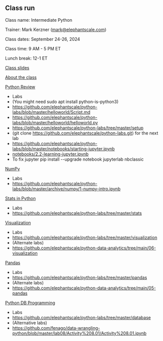 Class run
----------

Class name: Intermediate Python

Trainer: Mark Kerzner (mark@elephantscale.com)

Class dates: September 24-26, 2024

Class time: 9 AM - 5 PM ET

Lunch break: 12-1 ET

[Class slides](https://github.com/elephantscale/python-labs/tree/master/slides)

[About the class](https://github.com/elephantscale/python-labs/blob/master/slides/01__About-Intermediate-Python-Class.pptx)

[Python Review](https://github.com/elephantscale/python-labs/blob/master/slides/03__PYTHON-Intro.pptx)

* Labs
* (You might need sudo apt install python-is-python3)
* https://github.com/elephantscale/python-labs/blob/master/helloworld/Script.md
* https://github.com/elephantscale/python-labs/blob/master/helloworld/helloworld.py
* https://github.com/elephantscale/python-labs/tree/master/setup
* (git clone https://github.com/elephantscale/python-labs.git) for the next lab
* https://github.com/elephantscale/python-labs/blob/master/notebooks/starting-jupyter.ipynb
* [notebooks/2.2-learning-jupyter.ipynb](https://github.com/elephantscale/python-labs/blob/master/notebooks/2.2-learning-jupyter.ipynb)
* To fix jupyter pip install --upgrade notebook jupyterlab nbclassic

[NumPy](https://github.com/elephantscale/python-labs/blob/master/slides/12__PYTHON-NumPy.pptx)
* Labs
* https://github.com/elephantscale/python-labs/blob/master/archive/numpy/1-numpy-intro.ipynb

[Stats in Python](https://github.com/fenago/Statistics-for-Data-Science-using-Python)
* Labs
* https://github.com/elephantscale/python-labs/tree/master/stats

[Visualization](https://github.com/elephantscale/python-labs/blob/master/slides/14__PYTHON-Visualization.pptx)
* Labs
* https://github.com/elephantscale/python-labs/tree/master/visualization
* (Alternate labs)
* https://github.com/elephantscale/python-data-analytics/tree/main/06-visualization

[Pandas](https://github.com/elephantscale/python-labs/blob/master/slides/13__PYTHON-Pandas.pptx)
* Labs
* https://github.com/elephantscale/python-labs/tree/master/pandas
* (Alternate labs)
* https://github.com/elephantscale/python-data-analytics/tree/main/05-pandas

[Python DB Programming](https://github.com/elephantscale/python-labs/blob/master/slides/07__PYTHON-Database.pptx)
* Labs
* https://github.com/elephantscale/python-labs/tree/master/database
* (Alternative labs)
* https://github.com/fenago/data-wrangling-python/blob/master/lab08/Activity%208.01/Activity%208.01.ipynb


